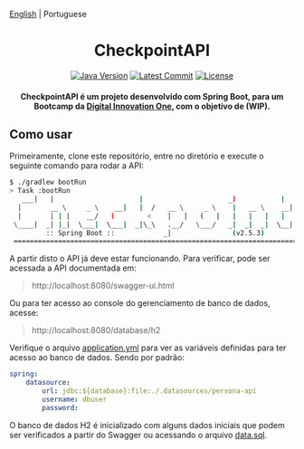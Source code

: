 [English](README.md) | Portuguese

<h1 align="center">CheckpointAPI</h1>

<div align="center">

[![Java Version][java-src]][java-href]
[![Latest Commit][commit-src]][commit-href]
[![License][license-src]][license-href]

#### CheckpointAPI é um projeto desenvolvido com Spring Boot, para um Bootcamp da [Digital Innovation One](https://digitalinnovation.one/), com o objetivo de (WIP).

</div>

## Como usar

Primeiramente, clone este repositório, entre no diretório e execute o seguinte comando para rodar a API:

```bash
$ ./gradlew bootRun
> Task :bootRun
   ___|   |                     |                     _)           |        \       _ \   _ _| |\ _ _
  |       __ \     _ \    __|   |  /   __ \     _ \    |   __ \    __|     _ \     |   |    |  | | \ \
  |       | | |    __/   (        <    |   |   (   |   |   |   |   |      ___ \    ___/     |   \ \ \ \
 \____|  _| |_|  \___|  \___|  _|\_\   .__/   \___/   _|  _|  _|  \__|  _/    _\  _|      ___|   ) ) ) )
         :: Spring Boot ::            _|               (v2.5.3)                                 / / / /
 ==============================================================================================/_/_/_/
```

A partir disto o API já deve estar funcionando. Para verificar, pode ser acessada a API documentada em:

> http://localhost:8080/swagger-ui.html

Ou para ter acesso ao console do gerenciamento de banco de dados, acesse:

> http://localhost:8080/database/h2

Verifique o arquivo [application.yml](src/main/resources/application.yml) para ver as variáveis definidas para ter acesso ao banco de dados. Sendo por padrão:

```yml
spring:
    datasource:
        url: jdbc:${database}:file:./.datasources/persona-api
        username: dbuser
        password:
```

O banco de dados H2 é inicializado com alguns dados iniciais que podem ser verificados a partir do Swagger ou acessando o arquivo [data.sql](src/main/resources/db/h2/data.sql).

[java-src]: https://img.shields.io/badge/java-11-orange
[java-href]: https://github.com/adoptium/temurin11-binaries/releases/download/jdk-11.0.12+7/OpenJDK11U-jdk_x64_windows_hotspot_11.0.12_7.msi
[commit-src]: https://img.shields.io/github/last-commit/dio-projects/checkpoint-api
[commit-href]: https://github.com/dio-projects/checkpoint-api
[license-src]: https://img.shields.io/github/license/dio-projects/checkpoint-api
[license-href]: LICENSE